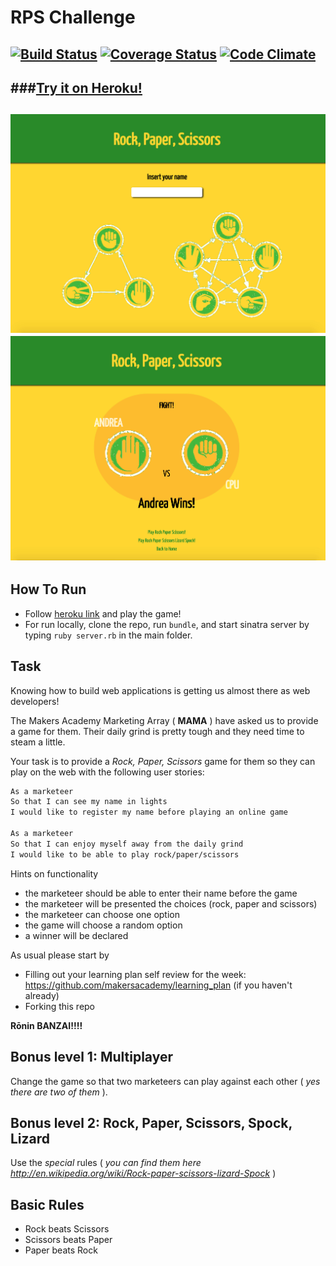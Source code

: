 # RPS Challenge
[![Build Status](https://travis-ci.org/armi1189/rps-challenge.svg?branch=master)](https://travis-ci.org/armi1189/rps-challenge) [![Coverage Status](https://coveralls.io/repos/armi1189/rps-challenge/badge.svg)](https://coveralls.io/r/armi1189/rps-challenge) [![Code Climate](https://codeclimate.com/github/armi1189/rps-challenge/badges/gpa.svg)](https://codeclimate.com/github/armi1189/rps-challenge)
-------
###[Try it on Heroku!](https://safe-caverns-7925.herokuapp.com/)
-------
![HomePage](https://github.com/armi1189/rps-challenge/blob/master/public/img/rp1.jpg)
![GamePage](https://github.com/armi1189/rps-challenge/blob/master/public/img/rps2.jpg)
-------
How To Run
-------
* Follow [heroku link](https://safe-caverns-7925.herokuapp.com/) and play the game!
* For run locally, clone the repo, run `bundle`, and start sinatra server by typing `ruby server.rb` in the main folder.


Task 
----

Knowing how to build web applications is getting us almost there as web developers!

The Makers Academy Marketing Array ( **MAMA** ) have asked us to provide a game for them. Their daily grind is pretty tough and they need time to steam a little.

Your task is to provide a _Rock, Paper, Scissors_ game for them so they can play on the web with the following user stories:

```sh
As a marketeer
So that I can see my name in lights
I would like to register my name before playing an online game

As a marketeer
So that I can enjoy myself away from the daily grind
I would like to be able to play rock/paper/scissors
```

Hints on functionality

- the marketeer should be able to enter their name before the game
- the marketeer will be presented the choices (rock, paper and scissors)
- the marketeer can choose one option
- the game will choose a random option
- a winner will be declared


As usual please start by

* Filling out your learning plan self review for the week: https://github.com/makersacademy/learning_plan (if you haven't already)
* Forking this repo

**Rōnin BANZAI!!!!**

## Bonus level 1: Multiplayer

Change the game so that two marketeers can play against each other ( _yes there are two of them_ ).

## Bonus level 2: Rock, Paper, Scissors, Spock, Lizard

Use the _special_ rules ( _you can find them here http://en.wikipedia.org/wiki/Rock-paper-scissors-lizard-Spock_ )

## Basic Rules

- Rock beats Scissors
- Scissors beats Paper
- Paper beats Rock
